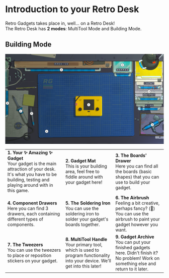 # Introduction to your Retro Desk
Retro Gadgets takes place in, well... on a Retro Desk!  
The Retro Desk has **2 modes**: MultiTool Mode and Building Mode.

## Building Mode
<p align="center">
	<img src="./../../.github/screenshots/building-mode.png" width="1000px">
</p>

<div align="center">
<table>
	<tr>
		<td>
			<b>1. Your ✨ Amazing ✨ Gadget</b><br>
			Your gadget is the main attraction of your desk. It's what you have to be building, testing and playing around with in this game.
   		</td>
		<td>
			<b>2. Gadget Mat</b><br>
			This is your building area, feel free to
			fiddle around with your gadget here!
   		</td>
		<td>
			<b>3. The Boards' Drawer</b><br>
			Here you can find all the boards (basic shapes) that you can use to build your gadget.
		</td>
	</tr>
	<tr>
		<td>
			<b>4. Component Drawers</b><br>
			Here you can find 3 drawers, each containing different types of components.
			<!-- TODO: add links to the components -->
		</td>
		<td>
			<b>5. The Soldering Iron</b><br>
			You can use the soldering iron to solder
			your gadget's boards together.
		</td>
		<td>
			<b>6. The Airbrush</b><br>
			Feeling a bit creative, perhaps fancy? (🍷) You can use the airbrush to paint your gadget however you want.
		</td>
	</tr>
	<tr>
		<td>
			<b>7. The Tweezers</b><br>
			You can use the tweezers to place or reposition stickers on your gadget.
		</td>
		<td>
			<b>8. MultiTool Handle</b><br>
			Your primary tool, which is used to
			program functionality into your device.  
			We'll get into this later!
		</td>
		<td>
			<b>9. Gadget Archive</b><br>
			You can put your finished gadgets here.
			Didn't finish it? No problem! Work on something else and return to it later.
		</td>
	</tr>
</table>
</div>
